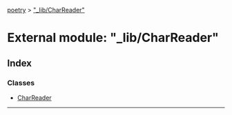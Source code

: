 [poetry](../README.md) > ["_lib/CharReader"](../modules/__lib_charreader_.md)



# External module: "_lib/CharReader"

## Index

### Classes

* [CharReader](../classes/__lib_charreader_.charreader.md)



---
